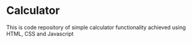 # Calculator
This is code repository of simple calculator functionality achieved using HTML, CSS and Javascript
